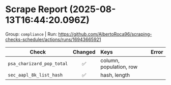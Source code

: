 # Scrape Report (2025-08-13T16:44:20.096Z)

Group: `compliance`  |  Run: https://github.com/AlbertoRoca96/scraping-checks-scheduler/actions/runs/16943665921

| Check | Changed | Keys | Error |
|---|:---:|:--|:--|
| `psa_charizard_pop_total` | ✅ | column, population, row |  |
| `sec_aapl_8k_list_hash` | ✅ | hash, length |  |
